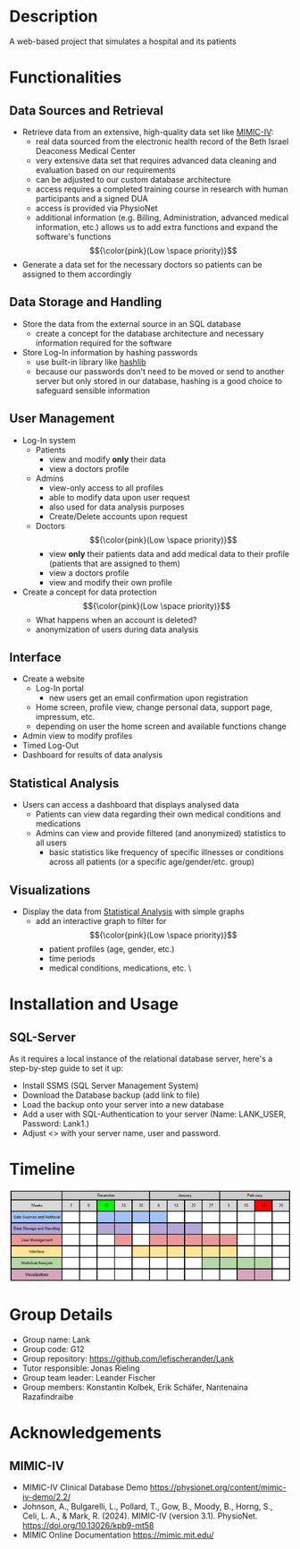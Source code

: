 # Description
A web-based project that simulates a hospital and its patients

# Functionalities

## Data Sources and Retrieval
- Retrieve data from an extensive, high-quality data set like [MIMIC-IV](https://www.nature.com/articles/s41597-022-01899-x):
  - real data sourced from the electronic health record of the Beth Israel Deaconess Medical Center
  - very extensive data set that requires advanced data cleaning and evaluation based on our requirements
  - can be adjusted to our custom database architecture
  - access requires a completed training course in research with human participants and a signed DUA
  - access is provided via PhysioNet
  - additional information (e.g. Billing, Administration, advanced medical information, etc.) allows us to add extra functions and expand the software's functions $${\color{pink}(Low \space priority)}$$
- Generate a data set for the necessary doctors so patients can be assigned to them accordingly

## Data Storage and Handling
- Store the data from the external source in an SQL database
  - create a concept for the database architecture and necessary information required for the software
- Store Log-In information by hashing passwords
  - use built-in library like [hashlib](https://docs.python.org/3/library/hashlib.html)
  - because our passwords don't need to be moved or send to another server but only stored in our database, hashing is a good choice to safeguard sensible information

## User Management
- Log-In system
  - Patients
    - view and modify **only** their data
    - view a doctors profile
  - Admins
    - view-only access to all profiles
    - able to modify data upon user request
    - also used for data analysis purposes
    - Create/Delete accounts upon request
  - Doctors $${\color{pink}(Low \space priority)}$$
    - view **only** their patients data and add medical data to their profile (patients that are assigned to them)
    - view a doctors profile
    - view and modify their own profile
- Create a concept for data protection $${\color{pink}(Low \space priority)}$$
  - What happens when an account is deleted? 
  - anonymization of users during data analysis
  
## Interface
- Create a website
  - Log-In portal
    - new users get an email confirmation upon registration
  - Home screen, profile view, change personal data, support page, impressum, etc.
  - depending on user the home screen and available functions change
- Admin view to modify profiles
- Timed Log-Out
- Dashboard for results of data analysis
 
## Statistical Analysis
- Users can access a dashboard that displays analysed data
  - Patients can view data regarding their own medical conditions and medications
  - Admins can view and provide filtered (and anonymized) statistics to all users
    - basic statistics like frequency of specific illnesses or conditions across all patients (or a specific age/gender/etc. group)

## Visualizations
- Display the data from [Statistical Analysis](#statistical_analysis) with simple graphs
  - add an interactive graph to filter for $${\color{pink}(Low \space priority)}$$
    - patient profiles (age, gender, etc.)
    - time periods
    - medical conditions, medications, etc. \

# Installation and Usage

## SQL-Server
As it requires a local instance of the relational database server, here's a step-by-step guide to set it up:
- Install SSMS (SQL Server Management System)
- Download the Database backup (add link to file)
- Load the backup onto your server into a new database
- Add a user with SQL-Authentication to your server (Name: LANK_USER, Password: Lank1.)
- Adjust <<file-name>> with your server name, user and password.

# Timeline
![screenshot](Timeline.png)
# Group Details

- Group name: Lank
- Group code: G12
- Group repository: https://github.com/lefischerander/Lank
- Tutor responsible: Jonas Rieling
- Group team leader: Leander Fischer
- Group members: Konstantin Kolbek, Erik Schäfer, Nantenaina Razafindraibe

# Acknowledgements
## MIMIC-IV
- MIMIC-IV Clinical Database Demo https://physionet.org/content/mimic-iv-demo/2.2/
- Johnson, A., Bulgarelli, L., Pollard, T., Gow, B., Moody, B., Horng, S., Celi, L. A., & Mark, R. (2024). MIMIC-IV (version 3.1). PhysioNet. https://doi.org/10.13026/kpb9-mt58
- MIMIC Online Documentation https://mimic.mit.edu/
